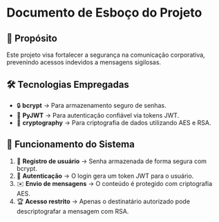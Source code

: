 # Documento de Esboço do Projeto

## 🎯 Propósito
Este projeto visa fortalecer a segurança na comunicação corporativa, prevenindo acessos indevidos a mensagens sigilosas.

## 🛠️ Tecnologias Empregadas

- 🔒 **bcrypt** → Para armazenamento seguro de senhas.
- 🔑 **PyJWT** → Para autenticação confiável via tokens JWT.
- 🔐 **cryptography** → Para criptografia de dados utilizando AES e RSA.

## 🔄 Funcionamento do Sistema

1. 👤 **Registro de usuário** → Senha armazenada de forma segura com bcrypt.
2. 🔑 **Autenticação** → O login gera um token JWT para o usuário.
3. ✉️ **Envio de mensagens** → O conteúdo é protegido com criptografia AES.
4. 🏆 **Acesso restrito** → Apenas o destinatário autorizado pode descriptografar a mensagem com RSA.

